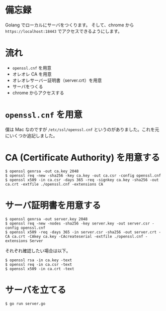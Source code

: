 # 備忘録

Golang でローカルにサーバをつくります。
そして、chrome から `https://localhost:18443` でアクセスできるようにします。

# 流れ

- `openssl.cnf` を用意
- オレオレ CA を用意
- オレオレサーバー証明書（server.crt）を用意
- サーバをつくる
- chrome からアクセスする

# `openssl.cnf` を用意

僕は Mac なのですが `/etc/ssl/openssl.cnf` というのがありました。これを元にいくつか追記しました。

# CA (Certificate Authority) を用意する

```
$ openssl genrsa -out ca.key 2048
$ openssl req -new -sha256 -key ca.key -out ca.csr -config openssl.cnf
$ openssl x509 -in ca.csr -days 365 -req -signkey ca.key -sha256 -out ca.crt -extfile ./openssl.cnf -extensions CA
```

# サーバ証明書を用意する

```
$ openssl genrsa -out server.key 2048
$ openssl req -new -nodes -sha256 -key server.key -out server.csr -config openssl.cnf
$ openssl x509 -req -days 365 -in server.csr -sha256 -out server.crt -CA ca.crt -CAkey ca.key -CAcreateserial -extfile ./openssl.cnf -extensions Server
```

それぞれ確認したい場合は以下。

```
$ openssl rsa -in ca.key -text
$ openssl req -in ca.csr -text
$ openssl x509 -in ca.crt -text
```

# サーバを立てる

```
$ go run server.go
```
